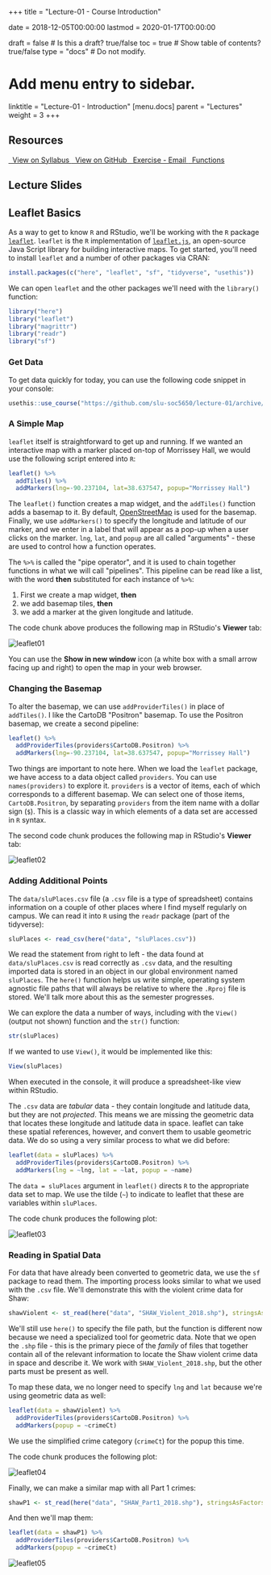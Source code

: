 +++
title = "Lecture-01 - Course Introduction"

date = 2018-12-05T00:00:00
lastmod = 2020-01-17T00:00:00

draft = false  # Is this a draft? true/false
toc = true  # Show table of contents? true/false
type = "docs"  # Do not modify.

# Add menu entry to sidebar.
linktitle = "Lecture-01 - Introduction"
[menu.docs]
  parent = "Lectures"
  weight = 3
+++

## Resources
<a class="btn btn-outline-primary resource" href="https://slu-soc5650.github.io/syllabus/lecture-01-course-introduction.html" target="_blank"><i class="fas fa-book fa-lg"></i>&nbsp; View on Syllabus </a> 
<a class="btn btn-outline-primary resource" href="https://github.com/slu-soc5650/lecture-01" target="_blank"><i class="fab fa-github fa-lg"></i>&nbsp; View on GitHub </a> 
<a class="btn btn-outline-primary resource" href="https://github.com/slu-soc5650/lecture-01/blob/master/handouts/lecture-01-email.pdf" target="_blank"><i class="fas fa-file-pdf fa-lg"></i>&nbsp; Exercise - Email </a> 
<a class="btn btn-outline-primary resource" href="https://github.com/slu-soc5650/lecture-01/blob/master/handouts/lecture-01-functions.pdf" target="_blank"><i class="fas fa-file-pdf fa-lg"></i>&nbsp; Functions </a>

## Lecture Slides
<p> </p>
<script async class="speakerdeck-embed" data-id="3b023eb9d7ee463faea3a90532221987" data-ratio="1.33333333333333" src="//speakerdeck.com/assets/embed.js"></script>
<p> </p>

## Leaflet Basics
As a way to get to know `R` and RStudio, we'll be working with the `R` package [`leaflet`](https://rstudio.github.io/leaflet/). `leaflet` is the `R` implementation of [`leaflet.js`](http://leafletjs.com), an open-source Java Script library for building interactive maps. To get started, you'll need to install `leaflet` and a number of other packages via CRAN:

```r
install.packages(c("here", "leaflet", "sf", "tidyverse", "usethis"))
```

We can open `leaflet` and the other packages we'll need with the `library()` function:

```r
library("here")
library("leaflet")
library("magrittr")
library("readr")
library("sf")
```

### Get Data
To get data quickly for today, you can use the following code snippet in your console:

```r
usethis::use_course("https://github.com/slu-soc5650/lecture-01/archive/master.zip")
```

### A Simple Map

`leaflet` itself is straightforward to get up and running. If we wanted an interactive map with a marker placed on-top of Morrissey Hall, we would use the following script entered into `R`:

```r
leaflet() %>%
  addTiles() %>%
  addMarkers(lng=-90.237104, lat=38.637547, popup="Morrissey Hall")
```

The `leaflet()` function creates a map widget, and the `addTiles()` function adds a basemap to it. By default, [OpenStreetMap](https://www.openstreetmap.org) is used for the basemap. Finally, we use `addMarkers()` to specify the longitude and latitude of our marker, and we enter in a label that will appear as a pop-up when a user clicks on the marker. `lng`, `lat`, and `popup` are all called "arguments" - these are used to control how a function operates. 

The `%>%` is called the "pipe operator", and it is used to chain together functions in what we will call "pipelines". This pipeline can be read like a list, with the word **then** substituted for each instance of `%>%`:

1. First we create a map widget, **then**
2. we add basemap tiles, **then**
3. we add a marker at the given longitude and latitude.

The code chunk above produces the following map in RStudio's **Viewer** tab:

![leaflet01](/images/lecture-01/map1.png)

You can use the **Show in new window** icon (a white box with a small arrow facing up and right) to open the map in your web browser.

### Changing the Basemap

To alter the basemap, we can use `addProviderTiles()` in place of `addTiles()`. I like the CartoDB "Positron" basemap. To use the Positron basemap, we create a second pipeline:

```r
leaflet() %>%
  addProviderTiles(providers$CartoDB.Positron) %>% 
  addMarkers(lng=-90.237104, lat=38.637547, popup="Morrissey Hall")
```

Two things are important to note here. When we load the `leaflet` package, we have access to a data object called `providers`. You can use `names(providers)` to explore it. `providers` is a vector of items, each of which corresponds to a different basemap. We can select one of those items, `CartoDB.Positron`, by separating `providers` from the item name with a dollar sign (`$`). This is a classic way in which elements of a data set are accessed in `R` syntax.

The second code chunk produces the following map in RStudio's **Viewer** tab:

![leaflet02](/images/lecture-01/map2.png)

### Adding Additional Points

The `data/sluPlaces.csv` file (a `.csv` file is a type of spreadsheet) contains information on a couple of other places where I find myself regularly on campus. We can read it into `R` using the `readr` package (part of the tidyverse):

```r
sluPlaces <- read_csv(here("data", "sluPlaces.csv"))
```

We read the statement from right to left - the data found at `data/sluPlaces.csv` is read correctly as `.csv` data, and the resulting imported data is stored in an object in our global environment named `sluPlaces`. The `here()` function helps us write simple, operating system agnostic file paths that will always be relative to where the `.Rproj` file is stored. We'll talk more about this as the semester progresses.

We can explore the data a number of ways, including with the `View()` (output not shown) function and the `str()` function:

```r
str(sluPlaces)
```

If we wanted to use `View()`, it would be implemented like this:

```r
View(sluPlaces)
```

When executed in the console, it will produce a spreadsheet-like view within RStudio.

The `.csv` data are *tabular* data - they contain longitude and latitude data, but they are not *projected*. This means we are missing the geometric data that locates these longitude and latitude data in space. leaflet can take these spatial references, however, and convert them to usable geometric data. We do so using a very similar process to what we did before:

```r
leaflet(data = sluPlaces) %>%
  addProviderTiles(providers$CartoDB.Positron) %>% 
  addMarkers(lng = ~lng, lat = ~lat, popup = ~name)
```

The `data = sluPlaces` argument in `leaflet()` directs `R` to the appropriate data set to map. We use the tilde (`~`) to indicate to leaflet that these are variables within `sluPlaces`.

The code chunk produces the following plot:

![leaflet03](/images/lecture-01/map3.png)

### Reading in Spatial Data

For data that have already been converted to geometric data, we use the `sf` package to read them. The importing process looks similar to what we used with the `.csv` file. We'll demonstrate this with the violent crime data for Shaw:

```r
shawViolent <- st_read(here("data", "SHAW_Violent_2018.shp"), stringsAsFactors = FALSE)
```

We'll still use `here()` to specify the file path, but the function is different now because we need a specialized tool for geometric data. Note that we open the `.shp` file - this is the primary piece of the *family* of files that together contain all of the relevant information to locate the Shaw violent crime data in space and describe it. We work with `SHAW_Violent_2018.shp`, but the other parts must be present as well.

To map these data, we no longer need to specify `lng` and `lat` because we're using geometric data as well:

```r
leaflet(data = shawViolent) %>%
  addProviderTiles(providers$CartoDB.Positron) %>% 
  addMarkers(popup = ~crimeCt)
```

We use the simplified crime category (`crimeCt`) for the popup this time.

The code chunk produces the following plot:

![leaflet04](/images/lecture-01/map4.png)

Finally, we can make a similar map with all Part 1 crimes:

```r
shawP1 <- st_read(here("data", "SHAW_Part1_2018.shp"), stringsAsFactors = FALSE)
```

And then we'll map them:

```r
leaflet(data = shawP1) %>%
  addProviderTiles(providers$CartoDB.Positron) %>% 
  addMarkers(popup = ~crimeCt)
```

![leaflet05](/images/lecture-01/map5.png)
